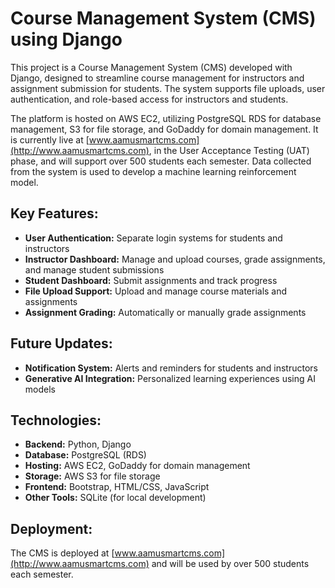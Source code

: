 # Course Management System (CMS) using Django

This project is a Course Management System (CMS) developed with Django, designed to streamline course management for instructors and assignment submission for students. The system supports file uploads, user authentication, and role-based access for instructors and students. 

The platform is hosted on AWS EC2, utilizing PostgreSQL RDS for database management, S3 for file storage, and GoDaddy for domain management. It is currently live at [www.aamusmartcms.com](http://www.aamusmartcms.com), in the User Acceptance Testing (UAT) phase, and will support over 500 students each semester. Data collected from the system is used to develop a machine learning reinforcement model.

## Key Features:
- **User Authentication:** Separate login systems for students and instructors
- **Instructor Dashboard:** Manage and upload courses, grade assignments, and manage student submissions
- **Student Dashboard:** Submit assignments and track progress
- **File Upload Support:** Upload and manage course materials and assignments
- **Assignment Grading:** Automatically or manually grade assignments

## Future Updates:
- **Notification System:** Alerts and reminders for students and instructors
- **Generative AI Integration:** Personalized learning experiences using AI models

## Technologies:
- **Backend:** Python, Django
- **Database:** PostgreSQL (RDS)
- **Hosting:** AWS EC2, GoDaddy for domain management
- **Storage:** AWS S3 for file storage
- **Frontend:** Bootstrap, HTML/CSS, JavaScript
- **Other Tools:** SQLite (for local development)

## Deployment:
The CMS is deployed at [www.aamusmartcms.com](http://www.aamusmartcms.com) and will be used by over 500 students each semester.

